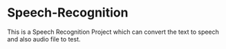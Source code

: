 # Speech-Recognition

This is a Speech Recognition Project which can convert the text to speech and also audio file to test.

